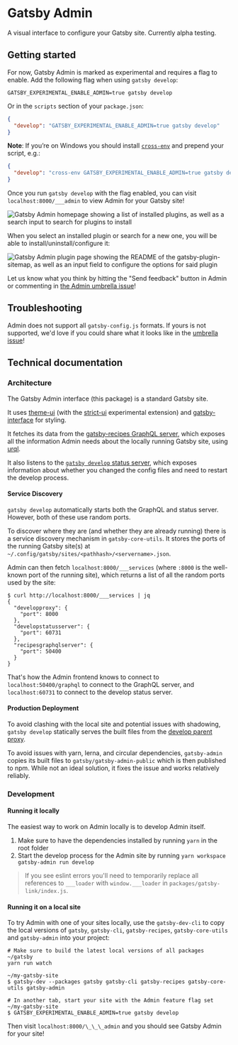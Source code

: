 # Gatsby Admin

A visual interface to configure your Gatsby site. Currently alpha testing.

## Getting started

For now, Gatsby Admin is marked as experimental and requires a flag to enable. Add the following flag when using `gatsby develop`:

```shell
GATSBY_EXPERIMENTAL_ENABLE_ADMIN=true gatsby develop
```

Or in the `scripts` section of your `package.json`:

```json
{
  "develop": "GATSBY_EXPERIMENTAL_ENABLE_ADMIN=true gatsby develop"
}
```

**Note**: If you’re on Windows you should install [`cross-env`](https://www.npmjs.com/package/cross-env) and prepend your script, e.g.:

```json
{
  "develop": "cross-env GATSBY_EXPERIMENTAL_ENABLE_ADMIN=true gatsby develop"
}
```

Once you run `gatsby develop` with the flag enabled, you can visit `localhost:8000/___admin` to view Admin for your Gatsby site!

![Gatsby Admin homepage showing a list of installed plugins, as well as a search input to search for plugins to install](https://user-images.githubusercontent.com/7525670/95580804-36df9200-0a38-11eb-80a7-fbd847a13da1.png)

When you select an installed plugin or search for a new one, you will be able to install/uninstall/configure it:

![Gatsby Admin plugin page showing the README of the gatsby-plugin-sitemap, as well as an input field to configure the options for said plugin](https://user-images.githubusercontent.com/7525670/95580764-27f8df80-0a38-11eb-9f26-8a2cbbc4b07d.png)

Let us know what you think by hitting the "Send feedback" button in Admin or commenting in [the Admin umbrella issue](https://github.com/gatsbyjs/gatsby/issues/27402)!

## Troubleshooting

Admin does not support all `gatsby-config.js` formats. If yours is not supported, we'd love if you could share what it looks like in the [umbrella issue](https://github.com/gatsbyjs/gatsby/issues/27402)!

## Technical documentation

### Architecture

The Gatsby Admin interface (this package) is a standard Gatsby site.

It uses [theme-ui](https://theme-ui.com) (with the [strict-ui](https://github.com/system-ui/theme-ui/pull/719) experimental extension) and [gatsby-interface](https://github.com/gatsby-inc/gatsby-interface) for styling.

It fetches its data from the [gatsby-recipes GraphQL server](https://github.com/gatsbyjs/gatsby/tree/master/packages/gatsby-recipes/src/graphql-server), which exposes all the information Admin needs about the locally running Gatsby site, using [urql](https://github.com/FormidableLabs/urql).

It also listens to the [`gatsby develop` status server](https://github.com/gatsbyjs/gatsby/blob/master/packages/gatsby/src/commands/develop.ts), which exposes information about whether you changed the config files and need to restart the develop process.

#### Service Discovery

`gatsby develop` automatically starts both the GraphQL and status server. However, both of these use random ports.

To discover where they are (and whether they are already running) there is a service discovery mechanism in `gatsby-core-utils`. It stores the ports of the running Gatsby site(s) at `~/.config/gatsby/sites/<pathhash>/<servername>.json`.

Admin can then fetch `localhost:8000/___services` (where `:8000` is the well-known port of the running site), which returns a list of all the random ports used by the site:

```
$ curl http://localhost:8000/___services | jq
{
  "developproxy": {
    "port": 8000
  },
  "developstatusserver": {
    "port": 60731
  },
  "recipesgraphqlserver": {
    "port": 50400
  }
}
```

That's how the Admin frontend knows to connect to `localhost:50400/graphql` to connect to the GraphQL server, and `localhost:60731` to connect to the develop status server.

#### Production Deployment

To avoid clashing with the local site and potential issues with shadowing, `gatsby develop` statically serves the built files from the [develop parent proxy](https://github.com/gatsbyjs/gatsby/blob/master/packages/gatsby/src/utils/develop-proxy.ts).

To avoid issues with yarn, lerna, and circular dependencies, `gatsby-admin` copies its built files to `gatsby/gatsby-admin-public` which is then published to npm. While not an ideal solution, it fixes the issue and works relatively reliably.

### Development

#### Running it locally

The easiest way to work on Admin locally is to develop Admin itself.

1. Make sure to have the dependencies installed by running `yarn` in the root folder
2. Start the develop process for the Admin site by running `yarn workspace gatsby-admin run develop`

> If you see eslint errors you'll need to temporarily replace all references to `___loader` with `window.___loader` in `packages/gatsby-link/index.js`.

#### Running it on a local site

To try Admin with one of your sites locally, use the `gatsby-dev-cli` to copy the local versions of `gatsby`, `gatsby-cli`, `gatsby-recipes`, `gatsby-core-utils` and `gatsby-admin` into your project:

```shell
# Make sure to build the latest local versions of all packages
~/gatsby
yarn run watch

~/my-gatsby-site
$ gatsby-dev --packages gatsby gatsby-cli gatsby-recipes gatsby-core-utils gatsby-admin

# In another tab, start your site with the Admin feature flag set
~/my-gatsby-site
$ GATSBY_EXPERIMENTAL_ENABLE_ADMIN=true gatsby develop
```

Then visit `localhost:8000/\_\_\_admin` and you should see Gatsby Admin for your site!
